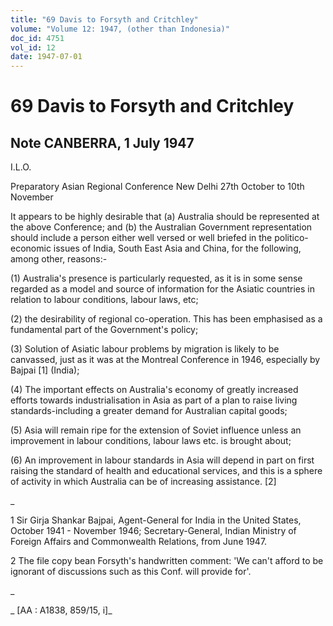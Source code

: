 ```yaml
---
title: "69 Davis to Forsyth and Critchley"
volume: "Volume 12: 1947, (other than Indonesia)"
doc_id: 4751
vol_id: 12
date: 1947-07-01
---
```


# 69 Davis to Forsyth and Critchley

## Note CANBERRA, 1 July 1947

I.L.O.

Preparatory Asian Regional Conference New Delhi 27th October to 10th November

It appears to be highly desirable that (a) Australia should be represented at the above Conference; and (b) the Australian Government representation should include a person either well versed or well briefed in the politico-economic issues of India, South East Asia and China, for the following, among other, reasons:-

(1) Australia's presence is particularly requested, as it is in some sense regarded as a model and source of information for the Asiatic countries in relation to labour conditions, labour laws, etc;

(2) the desirability of regional co-operation. This has been emphasised as a fundamental part of the Government's policy;

(3) Solution of Asiatic labour problems by migration is likely to be canvassed, just as it was at the Montreal Conference in 1946, especially by Bajpai [1] (India);

(4) The important effects on Australia's economy of greatly increased efforts towards industrialisation in Asia as part of a plan to raise living standards-including a greater demand for Australian capital goods;

(5) Asia will remain ripe for the extension of Soviet influence unless an improvement in labour conditions, labour laws etc. is brought about;

(6) An improvement in labour standards in Asia will depend in part on first raising the standard of health and educational services, and this is a sphere of activity in which Australia can be of increasing assistance. [2]

_

1 Sir Girja Shankar Bajpai, Agent-General for India in the United States, October 1941 - November 1946; Secretary-General, Indian Ministry of Foreign Affairs and Commonwealth Relations, from June 1947.

2 The file copy bean Forsyth's handwritten comment: 'We can't afford to be ignorant of discussions such as this Conf. will provide for'.

_

_ [AA : A1838, 859/15, i]_
